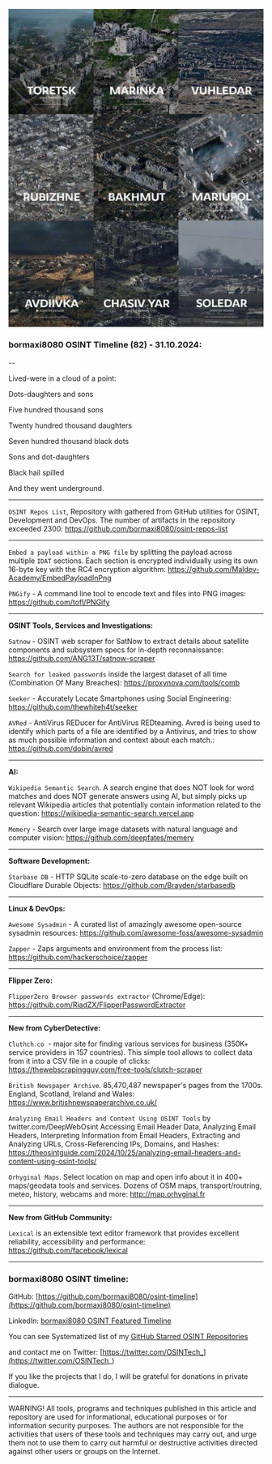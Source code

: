 ![alt text](img/82.jpg)
### bormaxi8080 OSINT Timeline (82) - 31.10.2024:

--

Lived-were in a cloud of a point:

Dots-daughters and sons

Five hundred thousand sons

Twenty hundred thousand daughters

Seven hundred thousand black dots

Sons and dot-daughters

Black hail spilled

And they went underground.

----

```OSINT Repos List```, Repository with gathered from GitHub utilities for OSINT, Development and DevOps. The number of artifacts in the repository exceeded 2300: https://github.com/bormaxi8080/osint-repos-list

----

```Embed a payload within a PNG file``` by splitting the payload across multiple `IDAT` sections. Each section is encrypted individually using its own 16-byte key with the RC4 encryption algorithm: https://github.com/Maldev-Academy/EmbedPayloadInPng

```PNGify``` - A command line tool to encode text and files into PNG images: https://github.com/tofl/PNGify

----

**OSINT Tools, Services and Investigations:**

```Satnow``` - OSINT web scraper for SatNow to extract details about satellite components and subsystem specs for in-depth reconnaissance: https://github.com/ANG13T/satnow-scraper

```Search for leaked passwords``` inside the largest dataset of all time (Combination Of Many Breaches): https://proxynova.com/tools/comb

```Seeker``` - Accurately Locate Smartphones using Social Engineering: https://github.com/thewhiteh4t/seeker

```AVRed``` - AntiVirus REDucer for AntiVirus REDteaming. Avred is being used to identify which parts of a file are identified by a Antivirus, and tries to show as much possible information and context about each match.: https://github.com/dobin/avred

----

**AI:**

```Wikipedia Semantic Search```. A search engine that does NOT look for word matches and does NOT generate answers using AI, but simply picks up relevant Wikipedia articles that potentially contain information related to the question: https://wikipedia-semantic-search.vercel.app

```Memery``` - Search over large image datasets with natural language and computer vision: https://github.com/deepfates/memery

---

**Software Development:**

```Starbase DB``` - HTTP SQLite scale-to-zero database on the edge built on Cloudflare Durable Objects: https://github.com/Brayden/starbasedb

----

**Linux & DevOps:**

```Awesome Sysadmin``` - A curated list of amazingly awesome open-source sysadmin resources: https://github.com/awesome-foss/awesome-sysadmin

```Zapper``` - Zaps arguments and environment from the process list: https://github.com/hackerschoice/zapper

----

**Flipper Zero:**

```FlipperZero Browser passwords extractor``` (Chrome/Edge): https://github.com/RiadZX/FlipperPasswordExtractor

----

**New from CyberDetective:**

```Cluthch․co```  - major site for finding various services for business (350K+ service providers in 157 countries). This simple tool allows to collect data from it into a CSV file in a couple of clicks: https://thewebscrapingguy.com/free-tools/clutch-scraper

```British Newspaper Archive```. 85,470,487 newspaper's pages from the 1700s. England, Scotland, Ireland and Wales: https://www.britishnewspaperarchive.co.uk/

```Analyzing Email Headers and Content Using OSINT Tools``` by twitter.com/DeepWebOsint
Accessing Email Header Data, Analyzing Email Headers, Interpreting Information from Email Headers, Extracting and Analyzing URLs, Cross-Referencing IPs, Domains, and Hashes: https://theosintguide.com/2024/10/25/analyzing-email-headers-and-content-using-osint-tools/

```Orhyginal Maps```. Select location on map and open info about it in 400+ maps/geodata tools and services. Dozens of OSM maps, transport/routring, meteo, history, webcams and more: http://map.orhyginal.fr

----

**New from GitHub Community:**

```Lexical``` is an extensible text editor framework that provides excellent reliability, accessibility and performance: https://github.com/facebook/lexical

----
### bormaxi8080 OSINT timeline:

GitHub: [https://github.com/bormaxi8080/osint-timeline](https://github.com/bormaxi8080/osint-timeline)

LinkedIn: [bormaxi8080 OSINT Featured Timeline](https://www.linkedin.com/in/osintech/details/featured/)

You can see Systematized list of my [GitHub Starred OSINT Repositories](https://github.com/bormaxi8080/osint-repos-list)

and contact me on Twitter: [https://twitter.com/OSINTech_](https://twitter.com/OSINTech_)

If you like the projects that I do, I will be grateful for donations in private dialogue.

----

WARNING! All tools, programs and techniques published in this article and repository are used for informational, educational purposes or for information security purposes. The authors are not responsible for the activities that users of these tools and techniques may carry out, and urge them not to use them to carry out harmful or destructive activities directed against other users or groups on the Internet.